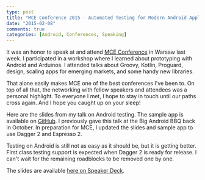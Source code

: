 ```yaml
---
type: post
title: "MCE Conference 2015 - Automated Testing for Modern Android Applications"
date: "2015-02-08"
comments: true
categories: [Android, Conferences, Speaking]
---
```


It was an honor to speak at and attend [MCE Conference](http://mceconf.com/) in Warsaw last week. I participated in a workshop where I learned about prototyping with Android and Arduinos. I attended talks about Groovy, Kotlin, Proguard, design, scaling apps for emerging markets, and some handy new libraries.

That alone easily makes MCE one of the best conferences I've been to. On top of all that, the networking with fellow speakers and attendees was a personal highlight. To everyone I met, I hope to stay in touch until our paths cross again. And I hope you caught up on your sleep!

Here are the slides from my talk on Android testing. The sample app is available on [GitHub](https://github.com/abdyer/android-test-demo). I previously gave this talk at the Big Android BBQ back in October. In preparation for MCE, I updated the slides and sample app to use Dagger 2 and Espresso 2.

Testing on Android is still not as easy as it should be, but it is getting better. First class testing support is expected when Dagger 2 is ready for release. I can't wait for the remaining roadblocks to be removed one by one.

The slides are available [here on Speaker Deck](https://speakerdeck.com/abdyer/mce2015-automated-testing-for-modern-android-applications).